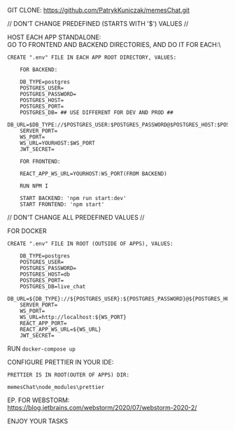 GIT CLONE: https://github.com/PatrykKuniczak/memesChat.git

// DON'T CHANGE PREDEFINED (STARTS WITH '$') VALUES //

HOST EACH APP STANDALONE:\
GO TO FRONTEND AND BACKEND DIRECTORIES, AND DO IT FOR EACH:\

    CREATE ".env" FILE IN EACH APP ROOT DIRECTORY, VALUES:
        
        FOR BACKEND:

        DB_TYPE=postgres
        POSTGRES_USER=
        POSTGRES_PASSWORD=
        POSTGRES_HOST=
        POSTGRES_PORT=
        POSTGRES_DB= ## USE DIFFERENT FOR DEV AND PROD ##
        DB_URL=$DB_TYPE://$POSTGRES_USER:$POSTGRES_PASSWORD@$POSTGRES_HOST:$POSTGRES_PORT/$POSTGRES_DB
        SERVER_PORT=
        WS_PORT=
        WS_URL=YOURHOST:$WS_PORT
        JWT_SECRET=

        FOR FRONTEND:

        REACT_APP_WS_URL=YOURHOST:WS_PORT(FROM BACKEND)

        RUN NPM I
        
        START BACKEND: 'npm run start:dev'
        START FRONTEND: 'npm start'

// DON'T CHANGE ALL PREDEFINED VALUES //

FOR DOCKER

    CREATE ".env" FILE IN ROOT (OUTSIDE OF APPS), VALUES:

        DB_TYPE=postgres
        POSTGRES_USER=
        POSTGRES_PASSWORD=
        POSTGRES_HOST=db
        POSTGRES_PORT=
        POSTGRES_DB=live_chat
        DB_URL=${DB_TYPE}://${POSTGRES_USER}:${POSTGRES_PASSWORD}@${POSTGRES_HOST}:${POSTGRES_PORT}/${POSTGRES_DB}
        SERVER_PORT=
        WS_PORT=
        WS_URL=http://localhost:${WS_PORT}
        REACT_APP_PORT=
        REACT_APP_WS_URL=${WS_URL}
        JWT_SECRET=

RUN ```docker-compose up```

CONFIGURE PRETTIER IN YOUR IDE:

    PRETTIER IS IN ROOT(OUTER OF APPS) DIR:

    memesChat\node_modules\prettier

EP. FOR WEBSTORM:\
https://blog.jetbrains.com/webstorm/2020/07/webstorm-2020-2/

ENJOY YOUR TASKS